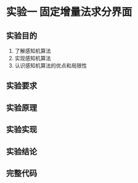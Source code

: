 # 实验一 固定增量法求分界面

## 实验目的

1. 了解感知机算法
2. 实现感知机算法
3. 认识感知机算法的优点和局限性

## 实验要求

## 实验原理

## 实验实现

## 实验结论

## 完整代码

```python

```
